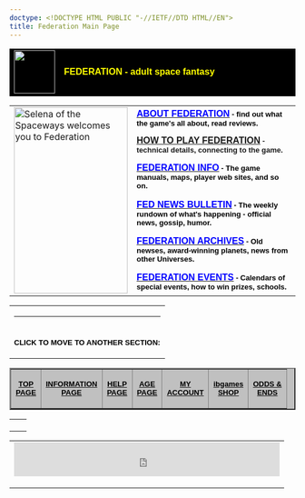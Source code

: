 ```yaml
---
doctype: <!DOCTYPE HTML PUBLIC "-//IETF//DTD HTML//EN">
title: Federation Main Page
---
```

<div align="center"><center>

<table border="0" cellpadding="0" cellspacing="0" width="600"
bgcolor="#000000">
    <tr>
        <td valign="top" width="72"><img
        src="../images/fedpix/fedlogo.gif" width="72" height="76"></td>
        <td width="500"><font color="#FFFF00" face="Arial"><strong>FEDERATION
        - adult space fantasy</strong></font></td>
    </tr>
</table>
</center></div><div align="center"><center>

<table border="0" cellpadding="0" cellspacing="10" width="600">
    <tr>
        <td rowspan="6"><img src="../images/gamepix/fed.gif"
        alt="Selena of the Spaceways welcomes you to Federation"
        width="200" height="328"></td>
        <td><a href="aboutfed.html"><font color="#0000FF"
        face="Arial"><strong>ABOUT FEDERATION</strong></font></a><font
        color="#000000" size="2" face="Arial"><strong> - find out
        what the game's all about, read reviews.</strong></font></td>
    </tr>
    <tr>
        <td colspan="2"><a href="playfed.html"><font face="Arial"><strong>HOW
        TO PLAY FEDERATION</strong></font></a><font size="2"
        face="Arial"><strong> - technical details, connecting to
        the game.</strong></font></td>
    </tr>
    <tr>
        <td colspan="2"><a href="fedinfo/index.html"><font
        color="#0000FF" face="Arial"><strong>FEDERATION INFO</strong></font></a><font
        color="#000000" size="2" face="Arial"><strong> - The game
        manuals, maps, player web sites, and so on.</strong></font></td>
    </tr>
    <tr>
        <td colspan="2"><a
        href="http://www.ibgames.net/fednews/index.html"><font
        color="#0000FF" face="Arial"><strong>FED NEWS BULLETIN</strong></font></a><font
        color="#000000" size="2" face="Arial"><strong> - The
        weekly rundown of what's happening - official news,
        gossip, humor.</strong></font></td>
    </tr>
    <tr>
        <td colspan="2"><a href="archive/index.html"><font
        color="#0000FF" face="Arial"><strong>FEDERATION ARCHIVES</strong></font></a><font
        color="#000000" size="2" face="Arial"><strong> - Old
        newses, award-winning planets, news from other Universes.</strong></font></td>
    </tr>
    <tr>
        <td colspan="2"><a href="events/index.html"><font
        color="#0000FF" face="Arial"><strong>FEDERATION EVENTS</strong></font></a><font
        color="#000000" size="2" face="Arial"><strong> -
        Calendars of special events, how to win prizes, schools.</strong></font></td>
    </tr>
</table>
</center></div><div align="center"><center>

<table border="0" cellpadding="0" cellspacing="5" width="600">
    <tr>
        <td><hr color="#000000">
        </td>
    </tr>
    <tr>
        <td><p align="center"><font color="#000000" size="2"
        face="Arial"><strong>CLICK TO MOVE TO ANOTHER SECTION:</strong></font></p>
        </td>
    </tr>
</table>
</center></div><div align="center"><center>

<table border="2" cellpadding="3" cellspacing="3" width="600"
bgcolor="#C0C0C0" bordercolordark="#000080"
bordercolorlight="#FFFFFF">
    <tr>
        <td><p align="center"><a href="../main.html"><font
        color="#000000" size="2" face="Arial"><strong>TOP<br>
        PAGE</strong></font></a></p>
        </td>
        <td><p align="center"><a href="../ibinfo/index.html"><font
        color="#000000" size="2" face="Arial"><strong>INFORMATION<br>
        PAGE</strong></font></a></p>
        </td>
        <td><p align="center"><a href="../help/index.html"><font
        color="#000000" size="2" face="Arial"><strong>HELP<br>
        PAGE</strong></font></a></p>
        </td>
        <td><p align="center"><a href="../age/index.html"><font
        color="#000000" size="2" face="Arial"><strong>AGE<br>
        PAGE</strong></font></a></p>
        </td>
        <td><p align="center"><a
        href="/account/"><font
        color="#000000" size="2" face="Arial"><strong>MY<br>
        ACCOUNT</strong></font></a></p>
        </td>
        <td><p align="center"><a href="../shop/index.html"><font
        color="#000000" size="2" face="Arial"><strong>ibgames<br>
        SHOP</strong></font></a></p>
        </td>
        <td><p align="center"><a href="../stuff/index.html"><font
        color="#000000" size="2" face="Arial"><strong>ODDS &amp;<br>
        ENDS</strong></font></a></p>
        </td>
    </tr>
</table>
</center></div><div align="center"><center>

<table border="0" cellpadding="0" cellspacing="0" width="600">
    <tr>
        <td><img src="../images/whitespace.gif" width="14"
        height="14"></td>
    </tr>
</table>
</center></div><div align="center"><center>

<table border="0" cellpadding="0" cellspacing="0" width="468">
    <tr>
        <td><!-- BEGIN LINKEXCHANGE CODE --> <iframe src="http://leader.linkexchange.com/75/X763864/showiframe?" width="468" height="60" marginwidth="0" marginheight="0" hspace="0" vspace="0" frameborder="0" scrolling="no"> <a
        href="http://leader.linkexchange.com/75/X763864/clickle"
        target="_top"><img
        src="http://leader.linkexchange.com/75/X763864/showle?"
        border="0" width="468" height="60" ismap></iframe></a><br>
        <a
        href="http://leader.linkexchange.com/75/X763864/clicklogo"
        target="_top"><img
        src="http://leader.linkexchange.com/75/X763864/showlogo?"
        border="0" width="468" height="16" ismap></a><br>
<!-- END LINKEXCHANGE CODE -->        </td>
    </tr>
</table>
</center></div>
